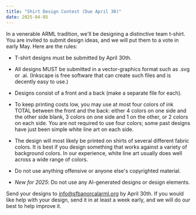 ```yaml
---
title: "Shirt Design Contest (Due April 30)"
date: 2025-04-05
---
```


In a venerable ARML tradition, we'll be designing a distinctive team t-shirt. You are invited to submit design ideas, and we will put them to a vote in early May. Here are the rules:

- T-shirt designs must be submitted by April 30th.

- All designs MUST be submitted in a vector-graphics format such as .svg or .ai. (Inkscape is free software that can create such files and is decently easy to use.)

- Designs consist of a front and a back (make a separate file for each).

- To keep printing costs low, you may use at most four colors of ink TOTAL between the front and the back: either 4 colors on one side and the other side blank, 3 colors on one side and 1 on the other, or 2 colors on each side. You are not required to use four colors; some past designs have just been simple white line art on each side.

- The design will most likely be printed on shirts of several different fabric colors. It is best if you design something that works against a variety of background colors. In our experience, white line art usually does well across a wide range of colors.

- Do not use anything offensive or anyone else's copyrighted material.

- *New for 2025*: Do not use any AI-generated designs or design elements.

Send your designs to info@sfbanorcalarml.org by April 30th. If you would like help with your design, send it in at least a week early, and we will do our best to help improve it.
